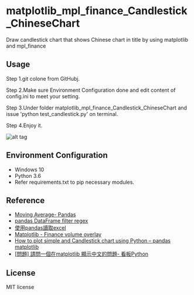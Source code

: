 # matplotlib_mpl_finance_Candlestick_ChineseChart
Draw candlestick chart that shows Chinese chart in title by using matplotlib and mpl_finance

## Usage
Step 1.git colone from GitHubj.

Step 2.Make sure Environment Configuration done and edit content of config.ini to meet your setting.

Step 3.Under folder matplotlib_mpl_finance_Candlestick_ChineseChart and issue 'python test_candlestick.py' on terminal.

Step 4.Enjoy it.

![alt tag](https://imgur.com/Fi29SeY.jpg)

## Environment Configuration
* Windows 10
* Python 3.6
* Refer requirements.txt to pip necessary modules.

## Reference 
* [Moving Average- Pandas](https://stackoverflow.com/questions/40060842/moving-average-pandas)
* [pandas DataFrame filter regex](https://stackoverflow.com/questions/37080612/pandas-dataframe-filter-regex)
* [使用pandas讀取excel](http://v420746k.pixnet.net/blog/post/336449755-%E4%BD%BF%E7%94%A8pandas%E8%AE%80%E5%8F%96excel)
* [Matplotlib - Finance volume overlay](https://stackoverflow.com/questions/13128647/matplotlib-finance-volume-overlay)
* [How to plot simple and Candlestick chart using Python – pandas matplotlib](https://www.techtrekking.com/how-to-plot-simple-and-candlestick-chart-using-python-pandas-matplotlib/)
* [[問題] 請問一個在matplotlib 顯示中文的問題- 看板Python](https://www.ptt.cc/bbs/Python/M.1499328284.A.F2D.html)

## License
MIT license